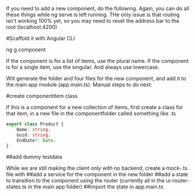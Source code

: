 If you need to add a new component, do the following. Again, you can do all these things while ng serve is left running. THe only issue is that routing isn't working 100% yet, so you may need to reset the address bar to the root (localhost:4200) 

#Scaffold it with Angular CLI

ng g component <componentname>

If the component is for a list of items, use the plural name. If the component is for a single item, use the singular. And always use lowercase.

Will generate the folder and four files for the new component, and add it to the main app module (app.main.ts). Manual steps to do next:

#create componentitem class

If this is a component for a new collection of items, first create a class for that item, in a new file in the componentfolder called something like <component>.ts

```typescript
export class Product {
    Name: string;
    Guid: string;
    EndDate?: Date;
}
```

##add dummy testdata

While we are still making the client only with no backend, create a mock-<componentnames>.ts file with 
##add a service for the component in the new folder
##add a state to transition to the component using the router (currently all in the ui-router-states.ts in the main app folder)
##import the state in app.main.ts
